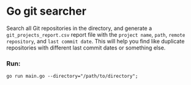 # Go git searcher

Search all Git repositories in the directory, and generate a `git_projects_report.csv` report file with the `project name`, `path`, `remote repository`, and `last commit date`. This will help you find like duplicate repositories with different last commit dates or something else.



### Run:

`go run main.go --directory="/path/to/directory";`